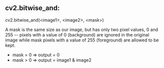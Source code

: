 ## cv2.bitwise_and:
cv2.bitwise_and(\<image1\>, \<image2\>, \<mask\>)  

A mask is the same size as our image, but has only two pixel
values, 0 and 255 -- pixels with a value of 0 (background) are
ignored in the original image while mask pixels with a value of
255 (foreground) are allowed to be kept.  

* mask = 0 => output = 0  
* mask > 0 => output = image1 & image2  